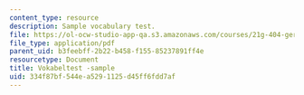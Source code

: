```yaml
---
content_type: resource
description: Sample vocabulary test.
file: https://ol-ocw-studio-app-qa.s3.amazonaws.com/courses/21g-404-german-iv-spring-2005/334f87bf544ea5291125d45ff6fdd7af_MIT21G_404S05_vokabeltstsa.pdf
file_type: application/pdf
parent_uid: b3feebff-2b22-b458-f155-85237891ff4e
resourcetype: Document
title: Vokabeltest -sample
uid: 334f87bf-544e-a529-1125-d45ff6fdd7af
---
```

